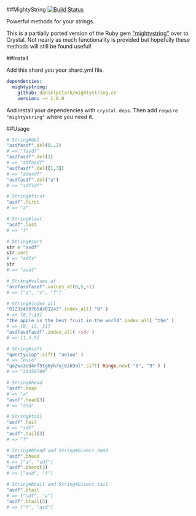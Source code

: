 ##MightyString
[![Build Status](https://travis-ci.org/danielpclark/mightystring.cr.svg?branch=master)](https://travis-ci.org/danielpclark/mightystring.cr)

Powerful methods for your strings.

This is a partially ported version of the Ruby gem ["mightystring"](https://github.com/danielpclark/MightyString) over to Crystal.  Not nearly as
much functionality is provided but hopefully these methods will still be found useful!

##Install

Add this shard you your shard.yml file.

```yaml
dependencies:
  mightystring:
    github: danielpclark/mightystring.cr
    version: ~> 1.0.0
```

And install your dependencies with `crystal deps`.  Then add `require "mightystring"` where you need it.

##Usage

```ruby
# String#del
"asdfasdf".del(0..2)
# => "fasdf"
"asdfasdf".del(1)
# => "adfasdf"
"asdfasdf".del([1,3])
# => "adasdf"
"asdfasdf".del("a")
# => "sdfsdf"

# String#first
"asdf".first
# => "a"

# String#last
"asdf".last
# => "f"

# String#sort
str = "asdf"
str.sort
# => "adfs"
str
# => "asdf"

# String#values_at
"asdfasdfasdf".values_at(0,5,-1)
# => ["a", "s", "f"]

# String#index_all
"012324507654301243".index_all( "0" )
# => [0,7,13]
"the apple is the best fruit in the world".index_all( "the" )
# => [0, 13, 31]
"asdfasdfasdf".index_all( /sd/ )
# => [1,5,9]

# String#sift
"qwertyuiop".sift( "aeiou" )
# => "euio"
"qa2ws3ed4rf5tg6yh7uj8ik9ol".sift( Range.new( "0", "9" ) )
# => "23456789"

# String#head
"asdf".head
# => "a"
"asdf".head(3)
# => "asd"

# String#tail
"asdf".tail
# => "sdf"
"asdf".tail(3)
# => "f"

# String#bhead and String#bisect_head
"asdf".bhead
# => ["a", "sdf"]
"asdf".bhead(3)
# => ["asd", "f"]

# String#btail and String#bisect_tail
"asdf".btail
# => ["sdf", "a"]
"asdf".btail(3)
# => ["f", "asd"]
```
